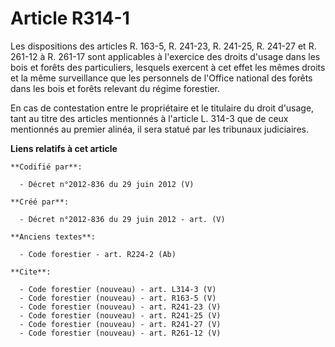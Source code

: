 # Article R314-1

Les dispositions des articles R. 163-5, R. 241-23, R. 241-25, R. 241-27 et R. 261-12 à R. 261-17 sont applicables à
l'exercice des droits d'usage dans les bois et forêts des particuliers, lesquels exercent à cet effet les mêmes droits et la
même surveillance que les personnels de l'Office national des forêts dans les bois et forêts relevant du régime forestier. 

En cas de contestation entre le propriétaire et le titulaire du droit d'usage, tant au titre des articles mentionnés à
l'article L. 314-3 que de ceux mentionnés au premier alinéa, il sera statué par les tribunaux judiciaires.

**Liens relatifs à cet article**

	**Codifié par**:

	  - Décret n°2012-836 du 29 juin 2012 (V)

	**Créé par**:

	  - Décret n°2012-836 du 29 juin 2012 - art. (V)

	**Anciens textes**:

	  - Code forestier - art. R224-2 (Ab)

	**Cite**:

	  - Code forestier (nouveau) - art. L314-3 (V)
	  - Code forestier (nouveau) - art. R163-5 (V)
	  - Code forestier (nouveau) - art. R241-23 (V)
	  - Code forestier (nouveau) - art. R241-25 (V)
	  - Code forestier (nouveau) - art. R241-27 (V)
	  - Code forestier (nouveau) - art. R261-12 (V)
